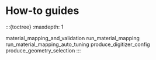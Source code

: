 # How-to guides

:::{toctree}
:maxdepth: 1

material_mapping_and_validation
run_material_mapping
run_material_mapping_auto_tuning
produce_digitizer_config
produce_geometry_selection
:::
